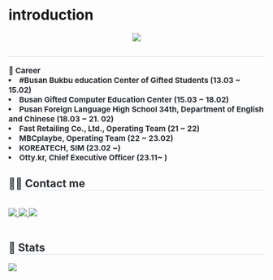 # introduction

<div align= "center">
    <img src="https://capsule-render.vercel.app/api?type=transparent&color=auto&height=120&text=&animation=&fontColor=000000&fontSize=50" />
    </div>
    <div style="text-align: left;"> 
    <h2 style="border-bottom: 1px solid #d8dee4; color: #282d33;">  </h2>  
    <div style="font-weight: 700; font-size: 15px; text-align: left; color: #282d33;"> 📖 Career</li><li>#Busan Bukbu education Center of Gifted Students (13.03 ~ 15.02)</li><li>Busan Gifted Computer Education Center (15.03 ~ 18.02)</li><li>Pusan Foreign Language High School 34th, Department of English and Chinese (18.03 ~ 21. 02)</li><li>Fast Retailing Co., Ltd., Operating Team (21 ~ 22)</li><li>MBCplaybe, Operating Team (22 ~ 23.02)</li><li>KOREATECH, SIM (23.02 ~)</li><li>Otty.kr, Chief Executive Officer (23.11~ ) </div> 
    </div>
    <div style="text-align: left;">
    <h2 style="border-bottom: 1px solid #d8dee4; color: #282d33;"> 🧑‍💻 Contact me </h2> <br> 
    <div style="text-align: left;"> <a href=deokcheoncityboy> <img src="https://img.shields.io/badge/Instagram-E4405F?style=for-the-badge&logo=Instagram&logoColor=white&link=deokcheoncityboy"> </a>
         <a href=mailto:gimdongha0061> <img src="https://img.shields.io/badge/Gmail-EA4335?style=for-the-badge&logo=Gmail&logoColor=white&link=mailto:gimdongha0061"> </a>
         <a href=nckmw8bs6b@privaterelay.appleid.com> <img src="https://img.shields.io/badge/Notion-000000?style=for-the-badge&logo=Notion&logoColor=white&link=nckmw8bs6b@privaterelay.appleid.com"> </a>
          </div>  <br> 
    <div style="text-align: left;">  </div> 
    </div>
    <div style="text-align: left;"> 
    <h2 style="border-bottom: 1px solid #d8dee4; color: #282d33;"> 🏅 Stats </h2> <div style="text-align: left;">  <img src="https://github-readme-stats.vercel.app/api/top-langs/?username=rlaehdgk0061&layout=compact&bg_color=180,000000,&title_color=000000&text_color=000000"
           /> </div> 
    </div>
    
